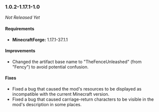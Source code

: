 ### 1.0.2-1.17.1-1.0

_Not Released Yet_

#### Requirements
- **MinecraftForge:** 1.17.1-37.1.1

#### Improvements

- Changed the artifact base name to "TheFenceUnleashed" (from "Fency") to avoid
  potential confusion.

#### Fixes

- Fixed a bug that caused the mod's resources to be displayed as incompatible
  with the current Minecraft version.
- Fixed a bug that caused carriage-return characters to be visible in the mod's
  description in some places.